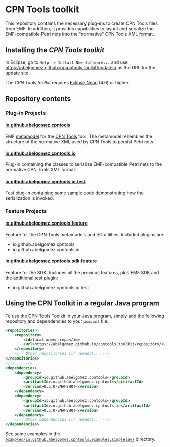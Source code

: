 # CPN Tools toolkit

This repository contains the necessary plug-ins to create CPN Tools files from EMF. In addition, it provides capabilities to layout and serialize the EMF-compatible Petri nets into the "normative" CPN Tools XML format.

## Installing the *CPN Tools toolkit*

In Eclipse, go to `Help -> Install New Software...` and use https://abelgomez.github.io/cpntools.toolkit/updates/ as the URL for the update site.

The *CPN Tools toolkit* requires [Eclipse Neon](https://eclipse.org/neon/) (4.6) or higher. 

## Repository contents

### Plug-in Projects

#### [io.github.abelgomez.cpntools](plugins/io.github.abelgomez.cpntools/README.md)

EMF [metamodel](plugins/io.github.abelgomez.cpntools/model/cpntools.pdf) for the [CPN Tools](http://cpntools.org/) tool. The metamodel resembles the structure of the normative XML used by CPN Tools to persist Petri nets.

#### [io.github.abelgomez.cpntools.io](plugins/io.github.abelgomez.cpntools.io)

Plug-in containing the classes to serialize EMF-compatible Petri nets to the normative CPN Tools XML format.

#### [io.github.abelgomez.cpntools.io.test](plugins/io.github.abelgomez.cpntools.io.test)

Test plug-in containing some sample code demonstrating how the serialization is invoked.

### Feature Projects

#### [io.github.abelgomez.cpntools.feature](features/io.github.abelgomez.cpntools.feature)

Feature for the CPN Tools metamodels and I/O utilities. Included plugins are:

* io.github.abelgomez.cpntools
* io.github.abelgomez.cpntools.io

#### [io.github.abelgomez.cpntools.sdk.feature](features/io.github.abelgomez.cpntools.sdk.feature)

Feature for the SDK. Includes all the previous features, plus EMF SDK and the additional test plugin:

* io.github.abelgomez.cpntools.io.test

## Using the CPN Toolkit in a regular Java program

To use the CPN Tools Toolkit in your Java program, simply add the following repository and dependencies to your `pom.xml` file:

```xml
<repositories>
    <repository>
        <id>local-maven-repo</id>
        <url>https://abelgomez.github.io/cpntools.toolkit/repository/</url>
    </repository>
    <!-- Other repositories (if needed)... -->
</repositories>
<!-- ... -->
<dependencies>
    <dependency>
        <groupId>io.github.abelgomez.cpntools</groupId>
        <artifactId>io.github.abelgomez.cpntools</artifactId>
        <version>0.5.0-SNAPSHOT</version>
    </dependency>
    <dependency>
        <groupId>io.github.abelgomez.cpntools</groupId>
        <artifactId>io.github.abelgomez.cpntools.io</artifactId>
        <version>0.5.0-SNAPSHOT</version>
    </dependency>
    <!-- Other dependencies (if needed)... -->
</dependencies>
```

See some examples in the [`examples/io.github.abelgomez.cpntools.examples.simplejava`](examples/io.github.abelgomez.cpntools.examples.simplejava) directory.
